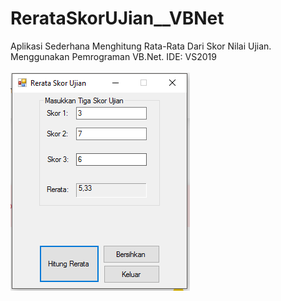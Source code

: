 # RerataSkorUJian__VBNet
Aplikasi Sederhana Menghitung Rata-Rata Dari Skor Nilai Ujian. Menggunakan Pemrograman VB.Net. IDE: VS2019 <br><br>
<img src="https://github.com/RizkyKhapidsyah/RerataSkorUJian__VBNet/blob/master/Results/Capture.PNG">
